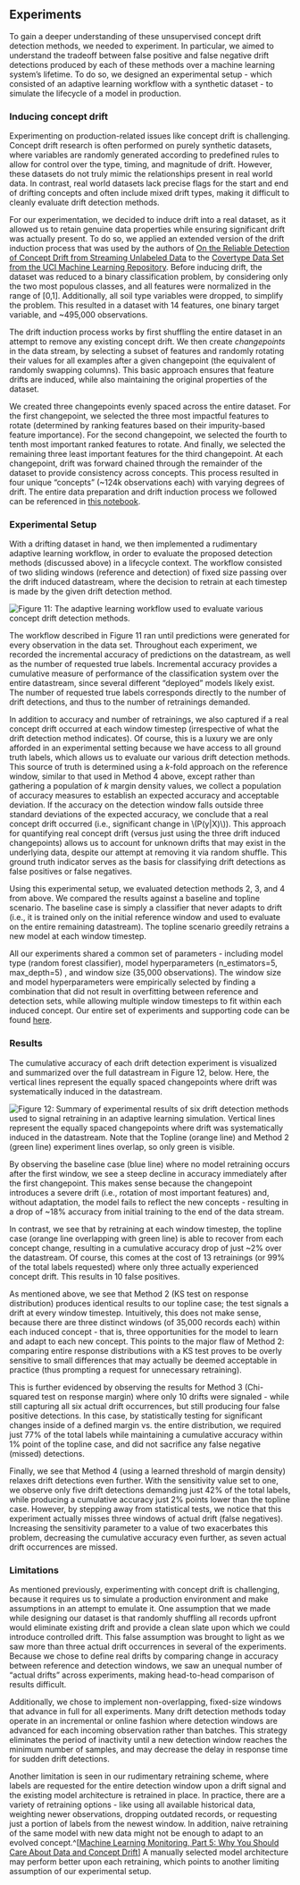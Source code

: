 ## Experiments

To gain a deeper understanding of these unsupervised concept drift detection methods, we needed to experiment. In particular, we aimed to understand the tradeoff between false positive and false negative drift detections produced by each of these methods over a machine learning system’s lifetime. To do so, we designed an experimental setup - which consisted of an adaptive learning workflow with a synthetic dataset - to simulate the lifecycle of a model in production.

### Inducing concept drift

Experimenting on production-related issues like concept drift is challenging. Concept drift research is often performed on purely synthetic datasets, where variables are randomly generated according to predefined rules to allow for control over the type, timing, and magnitude of drift. However, these datasets do not truly mimic the relationships present in real world data. In contrast, real world datasets lack precise flags for the start and end of drifting concepts and often include mixed drift types, making it difficult to cleanly evaluate drift detection methods.

For our experimentation, we decided to induce drift into a real dataset, as it allowed us to retain genuine data properties while ensuring significant drift was actually present. To do so, we applied an extended version of the drift induction process that was used by the authors of [On the Reliable Detection of Concept Drift from Streaming Unlabeled Data](https://arxiv.org/pdf/1704.00023.pdf) to the [Covertype Data Set from the UCI Machine Learning Repository](https://archive.ics.uci.edu/ml/datasets/covertype)​. Before inducing drift, the dataset was reduced to a binary classification problem, by considering only the two most populous classes, and all features were normalized in the range of [0,1]. Additionally, all soil type variables were dropped, to simplify the problem. This resulted in a dataset with 14 features, one binary target variable, and ~495,000 observations.

The drift induction process works by first shuffling the entire dataset in an attempt to remove any existing concept drift. We then create _changepoints_ in the data stream, by selecting a subset of features and randomly rotating their values for all examples after a given changepoint (the equivalent of randomly swapping columns). This basic approach ensures that feature drifts are induced, while also maintaining the original properties of the dataset.

We created three changepoints evenly spaced across the entire dataset. For the first changepoint, we selected the three most impactful features to rotate (determined by ranking features based on their impurity-based feature importance). For the second changepoint, we selected the fourth to tenth most important ranked features to rotate. And finally, we selected the remaining three least important features for the third changepoint. At each changepoint, drift was forward chained through the remainder of the dataset to provide consistency across concepts. This process resulted in four unique “concepts” (~124k observations each) with varying degrees of drift. The entire data preparation and drift induction process we followed can be referenced in [this notebook](https://github.com/fastforwardlabs/concept-drift/blob/main/notebooks/Covertype_EDA.ipynb).

### Experimental Setup

With a drifting dataset in hand, we then implemented a rudimentary adaptive learning workflow, in order to evaluate the proposed detection methods (discussed above) in a lifecycle context. The workflow consisted of two sliding windows (reference and detection) of fixed size passing over the drift induced datastream, where the decision to retrain at each timestep is made by the given drift detection method.

![Figure 11: The adaptive learning workflow used to evaluate various concept drift detection methods.](figures/FF22-12.png)

The workflow described in Figure 11 ran until predictions were generated for every observation in the data set. Throughout each experiment, we recorded the incremental accuracy of predictions on the datastream, as well as the number of requested true labels. Incremental accuracy provides a cumulative measure of performance of the classification system over the entire datastream, since several different “deployed” models likely exist. The number of requested true labels corresponds directly to the number of drift detections, and thus to the number of retrainings demanded.

In addition to accuracy and number of retrainings, we also captured if a real concept drift occurred at each window timestep (irrespective of what the drift detection method indicates). Of course, this is a luxury we are only afforded in an experimental setting because we have access to all ground truth labels, which allows us to evaluate our various drift detection methods. This source of truth is determined using a _k_-fold approach on the reference window, similar to that used in Method 4 above, except rather than gathering a population of _k_ margin density values, we collect a population of accuracy measures to establish an expected accuracy and acceptable deviation. If the accuracy on the detection window falls outside three standard deviations of the expected accuracy, we conclude that a real concept drift occurred (i.e., significant change in \\(P(y|X)\\)). This approach for quantifying real concept drift (versus just using the three drift induced changepoints) allows us to account for unknown drifts that may exist in the underlying data, despite our attempt at removing it via random shuffle. This ground truth indicator serves as the basis for classifying drift detections as false positives or false negatives.

Using this experimental setup, we evaluated detection methods 2, 3, and 4 from above. We compared the results against a baseline and topline scenario. The baseline case is simply a classifier that never adapts to drift (i.e., it is trained only on the initial reference window and used to evaluate on the entire remaining datastream). The topline scenario greedily retrains a new model at each window timestep.

All our experiments shared a common set of parameters - including model type (random forest classifier), model hyperparameters (n_estimators=5, max_depth=5) , and window size (35,000 observations). The window size and model hyperparameters were empirically selected by finding a combination that did not result in overfitting between reference and detection sets, while allowing multiple window timesteps to fit within each induced concept. Our entire set of experiments and supporting code can be found [here](https://github.com/fastforwardlabs/concept-drift.git).

### Results

The cumulative accuracy of each drift detection experiment is visualized and summarized over the full datastream in Figure 12, below. Here, the vertical lines represent the equally spaced changepoints where drift was systematically induced in the datastream.

![Figure 12: Summary of experimental results of six drift detection methods used to signal retraining in an adaptive learning simulation. Vertical lines represent the equally spaced changepoints where drift was systematically induced in the datastream. Note that the Topline (orange line) and Method 2 (green line) experiment lines overlap, so only green is visible.](figures/FF22-13.png)

By observing the baseline case (blue line) where no model retraining occurs after the first window, we see a steep decline in accuracy immediately after the first changepoint. This makes sense because the changepoint introduces a severe drift (i.e., rotation of most important features) and, without adaptation, the model fails to reflect the new concepts - resulting in a drop of ~18% accuracy from initial training to the end of the data stream.

In contrast, we see that by retraining at each window timestep, the topline case (orange line overlapping with green line) is able to recover from each concept change, resulting in a cumulative accuracy drop of just ~2% over the datastream. Of course, this comes at the cost of 13 retrainings (or 99% of the total labels requested) where only three actually experienced concept drift. This results in 10 false positives.

As mentioned above, we see that Method 2 (KS test on response distribution) produces identical results to our topline case; the test signals a drift at every window timestep. Intuitively, this does not make sense, because there are three distinct windows (of 35,000 records each) within each induced concept - that is, three opportunities for the model to learn and adapt to each new concept. This points to the major flaw of Method 2: comparing entire response distributions with a KS test proves to be overly sensitive to small differences that may actually be deemed acceptable in practice (thus prompting a request for unnecessary retraining).

This is further evidenced by observing the results for Method 3 (Chi-squared test on response margin) where only 10 drifts were signaled - while still capturing all six actual drift occurrences, but still producing four false positive detections. In this case, by statistically testing for significant changes inside of a defined margin vs. the entire distribution, we required just 77% of the total labels while maintaining a cumulative accuracy within 1% point of the topline case, and did not sacrifice any false negative (missed) detections.

Finally, we see that Method 4 (using a learned threshold of margin density) relaxes drift detections even further. With the sensitivity value set to one, we observe only five drift detections demanding just 42% of the total labels, while producing a cumulative accuracy just 2% points lower than the topline case. However, by stepping away from statistical tests, we notice that this experiment actually misses three windows of actual drift (false negatives). Increasing the sensitivity parameter to a value of two exacerbates this problem, decreasing the cumulative accuracy even further, as seven actual drift occurrences are missed.

### Limitations

As mentioned previously, experimenting with concept drift is challenging, because it requires us to simulate a production environment and make assumptions in an attempt to emulate it. One assumption that we made while designing our dataset is that randomly shuffling all records upfront would eliminate existing drift and provide a clean slate upon which we could introduce controlled drift. This false assumption was brought to light as we saw more than three actual drift occurrences in several of the experiments. Because we chose to define real drifts by comparing change in accuracy between reference and detection windows, we saw an unequal number of “actual drifts” across experiments, making head-to-head comparison of results difficult.

Additionally, we chose to implement non-overlapping, fixed-size windows that advance in full for all experiments. Many drift detection methods today operate in an incremental or online fashion where detection windows are advanced for each incoming observation rather than batches. This strategy eliminates the period of inactivity until a new detection window reaches the minimum number of samples, and may decrease the delay in response time for sudden drift detections.

Another limitation is seen in our rudimentary retraining scheme, where labels are requested for the entire detection window upon a drift signal and the existing model architecture is retrained in place. In practice, there are a variety of retraining options - like using all available historical data, weighting newer observations, dropping outdated records, or requesting just a portion of labels from the newest window. In addition, naive retraining of the same model with new data might not be enough to adapt to an evolved concept.^[[Machine Learning Monitoring, Part 5: Why You Should Care About Data and Concept Drift](https://evidentlyai.com/blog/machine-learning-monitoring-data-and-concept-drift)] A manually selected model architecture may perform better upon each retraining, which points to another limiting assumption of our experimental setup.
